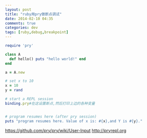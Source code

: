 ```yaml
---
layout: post
title: "ruby用pry做断点调试"
date: 2014-02-10 04:35
comments: true
categories: dev
tags: [ruby,debug,breakpoint]
---
```



```ruby
require 'pry'

class A
  def hello() puts "hello world!" end
end

a = A.new

# set x to 10
x = 10
y = rand

# start a REPL session
binding.pry#在这设置断点,然后打印上边的各种变量


# program resumes here (after pry session)
puts "program resumes here. Value of x is: #{x},and Y is #{y}."

```

https://github.com/pry/pry/wiki/User-Input
http://pryrepl.org
